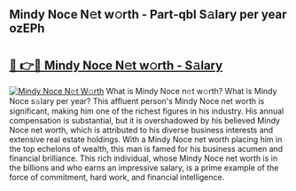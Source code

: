 ## Mindy Noce N𝚎t w𝚘rth - Part-qbI S𝚊lary per year ozEPh

# <h2><a href="http://gc3dppd.nevu.top/?p=Mindy+Noce">🔗 👉🔴 Mindy Noce N𝚎t w𝚘rth - S𝚊lary</a></h2>

[![Mindy Noce N𝚎t W𝚘rth](https://i.imgur.com/Oavwk0R.jpeg)](http://gc3dppd.nevu.top/?p=Mindy+Noce)
What is Mindy Noce n𝚎t w𝚘rth? What is Mindy Noce s𝚊lary per year?
This affluent person's Mindy Noce net worth is significant, making him one of the richest figures in his industry. His annual compensation is substantial, but it is overshadowed by his believed Mindy Noce net worth, which is attributed to his diverse business interests and extensive real estate holdings. With a Mindy Noce net worth placing him in the top echelons of wealth, this man is famed for his business acumen and financial brilliance. This rich individual, whose Mindy Noce net worth is in the billions and who earns an impressive salary, is a prime example of the force of commitment, hard work, and financial intelligence.
